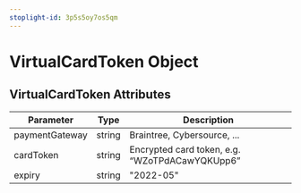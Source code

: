 ```yaml
---
stoplight-id: 3p5s5oy7os5qm
---
```


# VirtualCardToken Object


## VirtualCardToken Attributes

| Parameter       | Type   | Description                                    |
|----------------|--------|------------------------------------------------|
| paymentGateway | string | Braintree, Cybersource, ...                    |
| cardToken      | string | Encrypted card token, e.g. “WZoTPdACawYQKUpp6” |
| expiry         | string | "2022-05"                                      |